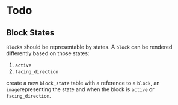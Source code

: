 # Todo
## Block States
`Blocks` should be representable by states. A `block` can be rendered differently based on those states:
1. `active`
2. `facing_direction`

create a new `block_state` table with a reference to a `block`, an `image`representing the state and when the block is `active` or `facing_direction`.
